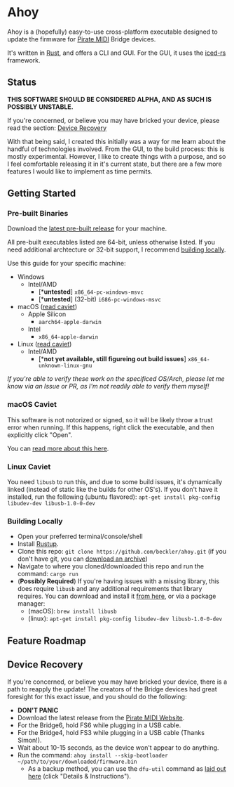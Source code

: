 # Ahoy

Ahoy is a (hopefully) easy-to-use cross-platform executable designed to update the firmware for [Pirate MIDI](https://www.piratemidi.com) Bridge devices.
 
It's written in [Rust](https://www.rust-lang.org), and offers a CLI and GUI. For the GUI, it uses the [iced-rs](https://github.com/iced-rs/iced) framework.

## Status

**THIS SOFTWARE SHOULD BE CONSIDERED ALPHA, AND AS SUCH IS POSSIBLY UNSTABLE.**

If you're concerned, or believe you may have bricked your device, please read the section: [Device Recovery](#device-recovery)

With that being said, I created this initially was a way for me learn about the handful of technologies involved. From the GUI, to the build process: this is mostly experimental. However, I like to create things with a purpose, and so I feel comfortable releasing it in it's current state, but there are a few more features I would like to implement as time permits.

## Getting Started

### Pre-built Binaries

Download the [latest pre-built release](https://github.com/beckler/ahoy/releases/latest) for your machine.

All pre-built executables listed are 64-bit, unless otherwise listed. If you need additional archtecture or 32-bit support, I recommend [building locally](#building-locally).

Use this guide for your specific machine:
- Windows
  - Intel/AMD
    -  [***untested**] `x86_64-pc-windows-msvc`
    -  [***untested**] (32-bit) `i686-pc-windows-msvc`
- macOS ([read caviet](#macos-caviet))
  - Apple Silicon 
    - `aarch64-apple-darwin`
  - Intel
    - `x86_64-apple-darwin`
- Linux ([read caviet](#linux-caviet))
  - Intel/AMD
    - [***not yet available, still figureing out build issues**] `x86_64-unknown-linux-gnu`

_If you're able to verify these work on the specificed OS/Arch, please let me know via an Issue or PR, as I'm not readily able to verify them myself!_

### macOS Caviet

This software is not notorized or signed, so it will be likely throw a trust error when running.
If this happens, right click the executable, and then explicitly click "Open".

You can [read more about this here](https://support.apple.com/en-us/HT202491).

### Linux Caviet

You need `libusb` to run this, and due to some build issues, it's dynamically linked (instead of static like the builds for other OS's). If you don't have it installed, run the following (ubuntu flavored): `apt-get install pkg-config libudev-dev libusb-1.0-0-dev`

### Building Locally

- Open your preferred terminal/console/shell
- Install [Rustup](https://rustup.rs/).
- Clone this repo: `git clone https://github.com/beckler/ahoy.git` (if you don't have git, you can [download an archive](https://github.com/beckler/ahoy/archive/refs/heads/main.zip))
- Navigate to where you cloned/downloaded this repo and run the command: `cargo run`
- (**Possibly Required**) If you're having issues with a missing library, this does require `libusb` and any additional requirements that library requires. You can download and install it [from here](https://libusb.info/), or via a package manager:
  - (macOS): `brew install libusb`
  - (linux): `apt-get install pkg-config libudev-dev libusb-1.0-0-dev`

## Feature Roadmap

## Device Recovery 

If you're concerned, or believe you may have bricked your device, there is a path to reapply the update! The creators of the Bridge devices had great foresight for this exact issue, and you should do the following:

- **DON'T PANIC**
- Download the latest release from the [Pirate MIDI Website](https://learn.piratemidi.com/software/downloads).
- For the Bridge6, hold FS6 while plugging in a USB cable.
- For the Bridge4, hold FS3 while plugging in a USB cable (Thanks Simon!).
- Wait about 10-15 seconds, as the device won't appear to do anything.
- Run the command: `ahoy install --skip-bootloader ~/path/to/your/downloaded/firmware.bin`
  - As a backup method, you can use the `dfu-util` command as [laid out here](https://learn.piratemidi.com/software/downloads) (click "Details & Instructions").
